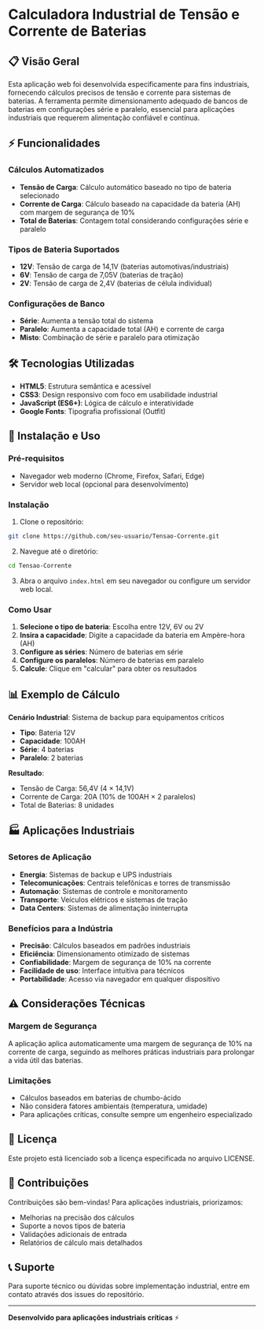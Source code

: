 # Calculadora Industrial de Tensão e Corrente de Baterias

## 📋 Visão Geral

Esta aplicação web foi desenvolvida especificamente para fins industriais, fornecendo cálculos precisos de tensão e corrente para sistemas de baterias. A ferramenta permite dimensionamento adequado de bancos de baterias em configurações série e paralelo, essencial para aplicações industriais que requerem alimentação confiável e contínua.

## ⚡ Funcionalidades

### Cálculos Automatizados
- **Tensão de Carga**: Cálculo automático baseado no tipo de bateria selecionado
- **Corrente de Carga**: Cálculo baseado na capacidade da bateria (AH) com margem de segurança de 10%
- **Total de Baterias**: Contagem total considerando configurações série e paralelo

### Tipos de Bateria Suportados
- **12V**: Tensão de carga de 14,1V (baterias automotivas/industriais)
- **6V**: Tensão de carga de 7,05V (baterias de tração)
- **2V**: Tensão de carga de 2,4V (baterias de célula individual)

### Configurações de Banco
- **Série**: Aumenta a tensão total do sistema
- **Paralelo**: Aumenta a capacidade total (AH) e corrente de carga
- **Misto**: Combinação de série e paralelo para otimização

## 🛠️ Tecnologias Utilizadas

- **HTML5**: Estrutura semântica e acessível
- **CSS3**: Design responsivo com foco em usabilidade industrial
- **JavaScript (ES6+)**: Lógica de cálculo e interatividade
- **Google Fonts**: Tipografia profissional (Outfit)

## 🚀 Instalação e Uso

### Pré-requisitos
- Navegador web moderno (Chrome, Firefox, Safari, Edge)
- Servidor web local (opcional para desenvolvimento)

### Instalação
1. Clone o repositório:
```bash
git clone https://github.com/seu-usuario/Tensao-Corrente.git
```

2. Navegue até o diretório:
```bash
cd Tensao-Corrente
```

3. Abra o arquivo `index.html` em seu navegador ou configure um servidor web local.

### Como Usar
1. **Selecione o tipo de bateria**: Escolha entre 12V, 6V ou 2V
2. **Insira a capacidade**: Digite a capacidade da bateria em Ampère-hora (AH)
3. **Configure as séries**: Número de baterias em série
4. **Configure os paralelos**: Número de baterias em paralelo
5. **Calcule**: Clique em "calcular" para obter os resultados

## 📊 Exemplo de Cálculo

**Cenário Industrial**: Sistema de backup para equipamentos críticos
- **Tipo**: Bateria 12V
- **Capacidade**: 100AH
- **Série**: 4 baterias
- **Paralelo**: 2 baterias

**Resultado**:
- Tensão de Carga: 56,4V (4 × 14,1V)
- Corrente de Carga: 20A (10% de 100AH × 2 paralelos)
- Total de Baterias: 8 unidades

## 🏭 Aplicações Industriais

### Setores de Aplicação
- **Energia**: Sistemas de backup e UPS industriais
- **Telecomunicações**: Centrais telefônicas e torres de transmissão
- **Automação**: Sistemas de controle e monitoramento
- **Transporte**: Veículos elétricos e sistemas de tração
- **Data Centers**: Sistemas de alimentação ininterrupta

### Benefícios para a Indústria
- **Precisão**: Cálculos baseados em padrões industriais
- **Eficiência**: Dimensionamento otimizado de sistemas
- **Confiabilidade**: Margem de segurança de 10% na corrente
- **Facilidade de uso**: Interface intuitiva para técnicos
- **Portabilidade**: Acesso via navegador em qualquer dispositivo

## ⚠️ Considerações Técnicas

### Margem de Segurança
A aplicação aplica automaticamente uma margem de segurança de 10% na corrente de carga, seguindo as melhores práticas industriais para prolongar a vida útil das baterias.

### Limitações
- Cálculos baseados em baterias de chumbo-ácido
- Não considera fatores ambientais (temperatura, umidade)
- Para aplicações críticas, consulte sempre um engenheiro especializado

## 📝 Licença

Este projeto está licenciado sob a licença especificada no arquivo LICENSE.

## 🤝 Contribuições

Contribuições são bem-vindas! Para aplicações industriais, priorizamos:
- Melhorias na precisão dos cálculos
- Suporte a novos tipos de bateria
- Validações adicionais de entrada
- Relatórios de cálculo mais detalhados

## 📞 Suporte

Para suporte técnico ou dúvidas sobre implementação industrial, entre em contato através dos issues do repositório.

---

**Desenvolvido para aplicações industriais críticas** ⚡

